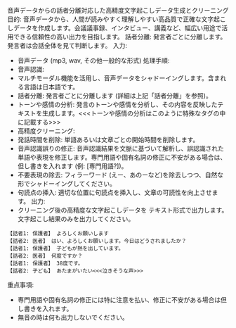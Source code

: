 音声データからの話者分離対応した高精度文字起こしデータ生成とクリーニング
目的:
音声データから、人間が読みやすく理解しやすい高品質で正確な文字起こしデータを作成します。会議議事録、インタビュー、講義など、幅広い用途で活用できる信頼性の高い出力を目指します。
話者分離: 発言者ごとに分離します。発言者は会話全体を見て判断します。
入力:
* 音声データ (mp3, wav, その他一般的な形式)
処理手順:
* 音声認識:
* マルチモーダル機能を活用し、音声データをシャドーイングします。含まれる言語は日本語です。
* 話者分離: 発言者ごとに分離します (詳細は上記「話者分離」を参照)。
* トーンや感情の分析: 発言のトーンや感情を分析し、その内容を反映したテキストを生成します。<<<トーンや感情の分析はこのように特殊なタグの中に記載する>>>
* 高精度クリーニング:
* 発話時間を削除: 単語あるいは文章ごとの開始時間を削除します。
* 音声認識誤りの修正: 音声認識結果を文脈に基づいて解析し、誤認識された単語や表現を修正します。専門用語や固有名詞の修正に不安がある場合は、但し書きを入れます (例: [専門用語?])。
* 不要表現の除去: フィラーワード (えー、あのーなど)を除去しつつ、自然な形でシャドーイングしてください。
* 句読点の挿入: 適切な位置に句読点を挿入し、文章の可読性を向上させます。
出力:
* クリーニング後の高精度な文字起こしデータを テキスト形式で出力します。文字起こし結果のみを出力してください。

```サンプル:
【話者1: 保護者】 よろしくお願いします
【話者2: 医者】 はい、よろしくお願いします。今日はどうされましたか？
【話者1: 保護者】 子どもが熱を出しています。
【話者2: 医者】 何度ですか？
【話者1: 保護者】 38度です。
【話者2: 子ども】 あたまがいたい<<<泣きそうな声>>>
```

重点事項:
* 専門用語や固有名詞の修正には特に注意を払い、修正に不安がある場合は但し書きを入れます。​​​​​​​​​​​​​​​​
* 無音の時は何も出力しないでください。
